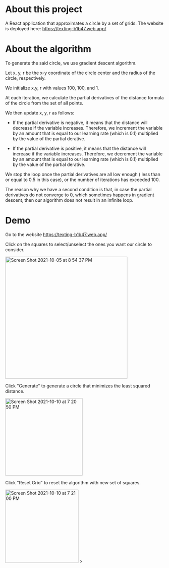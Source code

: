 # About this project

A React application that approximates a circle by a set of grids. The website is deployed here: https://texting-b1b47.web.app/

# About the algorithm 

To generate the said circle, we use gradient descent algorithm. 

Let x, y, r be the x-y coordinate of the circle center and the radius of the circle, respectively. 

We initialize x,y, r with values 100, 100, and 1. 

At each iteration, we calculate the partial derivatives of the distance formula of the circle from the set of all points. 

We then update x, y, r as follows:

- If the partial derivative is negative, it means that the distance will decrease if the variable increases. Therefore, we increment the variable by an amount that is equal to our learning rate (which is 0.1) multiplied by the value of the partial derative.

- If the partial derivative is positive, it means that the distance will increase if the variable increases. Therefore, we decrement the variable by an amount that is equal to our learning rate (which is 0.1) multiplied by the value of the partial derative. 

We stop the loop once the partial derivatives are all low enough ( less than or equal to 0.5 in this case), or the number of iterations has exceeded 100. 

The reason why we have a second condition is that, in case the partial derivatives do not converge to 0, which sometimes happens in gradient descent, then our algorithm does not result in an infinite loop. 



# Demo 
Go to the website https://texting-b1b47.web.app/

Click on the squares to select/unselect the ones you want our circle to consider.

<img width="387" alt="Screen Shot 2021-10-05 at 8 54 37 PM" src="https://user-images.githubusercontent.com/54921286/136716127-9ce42fa5-fb1c-4766-a2d1-20a6a8345f8d.png">

Click "Generate" to generate a circle that minimizes the least squared distance. 

<img width="245" alt="Screen Shot 2021-10-10 at 7 20 50 PM" src="https://user-images.githubusercontent.com/54921286/136716132-a53ceb72-8b4f-41f3-b3e7-5b5f0983d40b.png">

Click "Reset Grid" to reset the algorithm with new set of squares.

<img width="232" alt="Screen Shot 2021-10-10 at 7 21 00 PM" src="https://user-images.githubusercontent.com/54921286/136716133-4938cd66-7d84-4c1b-88d4-a43e0feb6a17.png">
>
